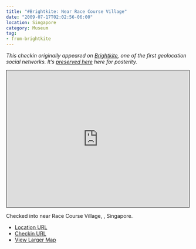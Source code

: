 ```yaml
---
title: "#Brightkite: Near Race Course Village"
date: "2009-07-17T02:02:56-06:00"
location: Singapore
category: Museum
tag:
- from-brightkite
---
```

<p style="font-style:italic">This checkin originally appeared on <a href="https://rubenerd.com/tag/from-brightkite/" title="View all posts imported from Brightkite">Brightkite</a>, one of the first geolocation social networks. It’s <a title="View all posts in the museum" href="https://rubenerd.com/museum/">preserved here</a> here for posterity.</p>

<iframe style="width:498px; height:373px; border:1px solid;" src="http://www.openstreetmap.org/export/embed.html?bbox=103.85217726230621%2C1.310911827473%2C103.85540127754211%2C1.3149179957249795&amp;layer=mapnik"></iframe>

Checked into near Race Course Village, , Singapore.

* [Location URL](http://brightkite.com/places/3b7ee8c672a811debac8003048c10834)
* [Checkin URL](http://brightkite.com/objects/3cc3777472a811debdd7003048c0801e)
* [View Larger Map](http://www.openstreetmap.org/#map=18/1.31291/103.85379)

